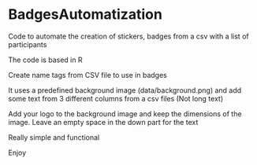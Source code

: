 # BadgesAutomatization
Code to automate the creation of stickers, badges from a csv with a list of participants

The code is based in R

Create name tags from CSV file to use in badges

It uses a predefined background image (data/background.png) and add some text from 3 different columns from a csv files (Not long text)

Add your logo to the background image and keep the dimensions of the image.
Leave an empty space in the down part for the text

Really simple and functional

Enjoy
